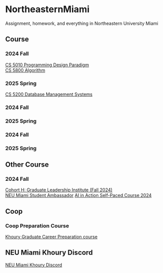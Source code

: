 # NortheasternMiami
Assignment, homework, and everything in Northeastern University Miami
## Course
### 2024 Fall
[CS 5010 Programming Design Paradigm](https://github.com/ErdunE/NortheasternMiami/tree/main/CS5010ProgrammingDesignParadigm)  
[CS 5800 Algorithm](https://github.com/ErdunE/NortheasternMiami/tree/main/CS5800Algorithm)
### 2025 Spring
[CS 5200 Database Management Systems]()
### 2024 Fall
### 2025 Spring
### 2024 Fall
### 2025 Spring
## Other Course
### 2024 Fall
[Cohort H: Graduate Leadership Institute (Fall 2024)](https://github.com/ErdunE/NortheasternMiami/tree/main/GLI)  
[NEU Miami Student Ambassador](https://github.com/ErdunE/NortheasternMiami/tree/main/NEU%20Miami%20Student%20Ambassador)
[AI in Action Self-Paced Course 2024](https://github.com/ErdunE/NortheasternMiami/tree/main/AI%20in%20Action%20Self-Paced%20Course%202024)
## Coop
### Coop Preparation Course
[Khoury Graduate Career Preparation course](https://github.com/ErdunE/NortheasternMiami/tree/main/Coop)
## NEU Miami Khoury Discord
[NEU Miami Khoury Discord](https://github.com/ErdunE/NortheasternMiami/tree/main/NEU%20Miami%20Khoury%20Discord)